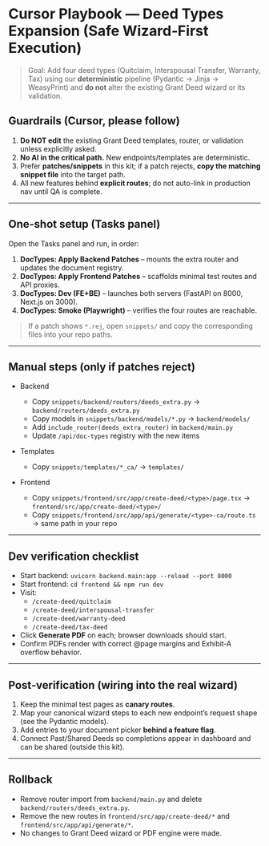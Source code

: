 # Cursor Playbook — Deed Types Expansion (Safe Wizard‑First Execution)

> Goal: Add four deed types (Quitclaim, Interspousal Transfer, Warranty, Tax) using our **deterministic** pipeline
> (Pydantic → Jinja → WeasyPrint) and **do not** alter the existing Grant Deed wizard or its validation.

## Guardrails (Cursor, please follow)

1) **Do NOT edit** the existing Grant Deed templates, router, or validation unless explicitly asked.  
2) **No AI in the critical path.** New endpoints/templates are deterministic.  
3) Prefer **patches/snippets** in this kit; if a patch rejects, **copy the matching snippet file** into the target path.  
4) All new features behind **explicit routes**; do not auto-link in production nav until QA is complete.

---

## One‑shot setup (Tasks panel)

Open the Tasks panel and run, in order:

1. **DocTypes: Apply Backend Patches** – mounts the extra router and updates the document registry.  
2. **DocTypes: Apply Frontend Patches** – scaffolds minimal test routes and API proxies.  
3. **DocTypes: Dev (FE+BE)** – launches both servers (FastAPI on 8000, Next.js on 3000).  
4. **DocTypes: Smoke (Playwright)** – verifies the four routes are reachable.

> If a patch shows `*.rej`, open `snippets/` and copy the corresponding files into your repo paths.

---

## Manual steps (only if patches reject)

- Backend
  - Copy `snippets/backend/routers/deeds_extra.py` → `backend/routers/deeds_extra.py`
  - Copy models in `snippets/backend/models/*.py` → `backend/models/`
  - Add `include_router(deeds_extra_router)` in `backend/main.py`
  - Update `/api/doc-types` registry with the new items

- Templates
  - Copy `snippets/templates/*_ca/` → `templates/`

- Frontend
  - Copy `snippets/frontend/src/app/create-deed/<type>/page.tsx` → `frontend/src/app/create-deed/<type>/`
  - Copy `snippets/frontend/src/app/api/generate/<type>-ca/route.ts` → same path in your repo

---

## Dev verification checklist

- Start backend: `uvicorn backend.main:app --reload --port 8000`  
- Start frontend: `cd frontend && npm run dev`  
- Visit:
  - `/create-deed/quitclaim`
  - `/create-deed/interspousal-transfer`
  - `/create-deed/warranty-deed`
  - `/create-deed/tax-deed`
- Click **Generate PDF** on each; browser downloads should start.  
- Confirm PDFs render with correct @page margins and Exhibit‑A overflow behavior.

---

## Post‑verification (wiring into the real wizard)

1) Keep the minimal test pages as **canary routes**.  
2) Map your canonical wizard steps to each new endpoint’s request shape (see the Pydantic models).  
3) Add entries to your document picker **behind a feature flag**.  
4) Connect Past/Shared Deeds so completions appear in dashboard and can be shared (outside this kit).

---

## Rollback

- Remove router import from `backend/main.py` and delete `backend/routers/deeds_extra.py`.  
- Remove the new routes in `frontend/src/app/create-deed/*` and `frontend/src/app/api/generate/*`.  
- No changes to Grant Deed wizard or PDF engine were made.

